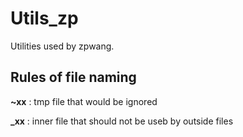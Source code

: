 # Utils_zp

Utilities used by zpwang.

## Rules of file naming

**~xx** : tmp file that would be ignored

**_xx** : inner file that should not be useb by outside files

<!-- **-xx** : used to test

**+xx** : sample -->
